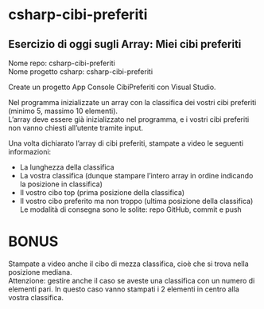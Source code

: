 csharp-cibi-preferiti  
=====================
  
Esercizio di oggi sugli Array: Miei cibi preferiti  
--------------------------------------------------  
Nome repo: csharp-cibi-preferiti  
Nome progetto csharp: csharp-cibi-preferiti  
  
Create un progetto App Console CibiPreferiti con Visual Studio.  
  
Nel programma inizializzate un array con la classifica dei vostri cibi preferiti (minimo 5, massimo 10 elementi).  
L’array deve essere già inizializzato nel programma, e i vostri cibi preferiti non vanno chiesti all’utente tramite input.  
  
Una volta dichiarato l’array di cibi preferiti, stampate a video le seguenti informazioni:  
- La lunghezza della classifica  
- La vostra classifica (dunque stampare l’intero array in ordine indicando la posizione in classifica)  
- Il vostro cibo top (prima posizione della classifica)  
- Il vostro cibo preferito ma non troppo (ultima posizione della classifica)  
Le modalità di consegna sono le solite: repo GitHub, commit e push
  
BONUS  
=====
Stampate a video anche il cibo di mezza classifica, cioè che si trova nella posizione mediana.  
Attenzione: gestire anche il caso se aveste una classifica con un numero di elementi pari. In questo caso vanno stampati i 2 elementi in centro alla vostra classifica.  
